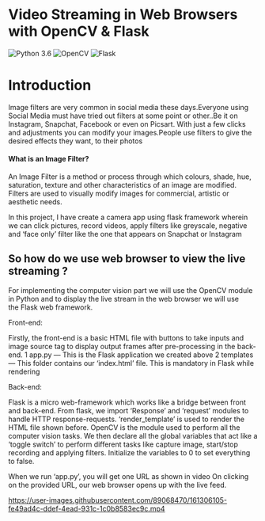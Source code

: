 # Video Streaming in Web Browsers with OpenCV & Flask

![Python 3.6](https://img.shields.io/badge/Python-3.6-brightgreen.svg) ![OpenCV](https://img.shields.io/badge/ComputerVision-opencv-blue.svg) ![Flask](https://img.shields.io/badge/Web_Framework-Flask-yellow.svg)

# Introduction

Image filters are very common in social media these days.Everyone using Social Media must have tried out filters at some point or other..Be it on Instagram, Snapchat, Facebook or even on Picsart. With just a few clicks and adjustments you can modify your images.People use filters to give the desired effects they want, to their photos

#### What is an Image Filter?

An Image Filter is a method or process through which colours, shade, hue, saturation, texture and other characteristics of an image are modified. Filters are used to visually modify images for commercial, artistic or aesthetic needs.

In this project, I have create a camera app using flask framework wherein we can click pictures, record videos, apply filters like greyscale, negative and ‘face only’ filter like the one that appears on Snapchat or Instagram 

## So how do we use web browser to view the live streaming ?

For implementing the computer vision part we will use the OpenCV module in Python and to display the live stream in the web browser we will use the Flask web framework.

Front-end:

Firstly, the front-end is a basic HTML file with buttons to take inputs and image source tag to display output frames after pre-processing in the back-end.
1 app.py — This is the Flask application we created above
2 templates — This folder contains our ‘index.html’ file. This is mandatory in Flask while rendering


Back-end:

Flask is a micro web-framework which works like a bridge between front and back-end. From flask, we import ‘Response’ and ‘request’ modules to handle HTTP response-requests. ‘render_template’ is used to render the HTML file shown before. OpenCV is the module used to perform all the computer vision tasks. We then declare all the global variables that act like a ‘toggle switch’ to perform different tasks like capture image, start/stop recording and applying filters. Initialize the variables to 0 to set everything to false.

When we run ‘app.py’, you will get one URL as shown in video
On clicking on the provided URL, our web browser opens up with the live feed.


https://user-images.githubusercontent.com/89068470/161306105-fe49ad4c-ddef-4ead-931c-1c0b8583ec9c.mp4



